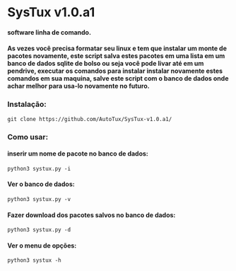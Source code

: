 # SysTux  v1.0.a1

#### software linha de comando.

#### As vezes você precisa formatar seu linux e tem que instalar um monte de pacotes novamente, este script salva estes pacotes em uma lista em um banco de dados sqlite de bolso ou seja você pode livar até em um pendrive, executar os comandos para instalar instalar novamente estes comandos em sua maquina, salve este script com o banco de dados onde achar melhor para usa-lo novamente no futuro.

### Instalação:

    git clone https://github.com/AutoTux/SysTux-v1.0.a1/
    
### Como usar:

#### inserir um nome de pacote no banco de dados:

    python3 systux.py -i
    
#### Ver o banco de dados:

    python3 systux.py -v
    
#### Fazer download dos pacotes salvos no banco de dados:

    python3 systux.py -d
    
#### Ver o menu de opções:

    python3 systux -h
